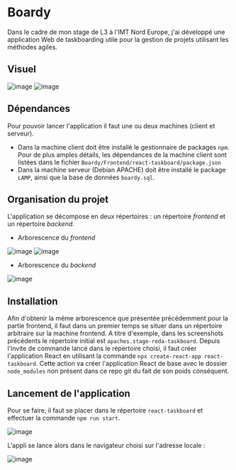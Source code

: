 # Boardy

Dans le cadre de mon stage de L3 à l'IMT Nord Europe, j'ai développé une application Web de taskboarding utile pour la gestion de projets utilisant les méthodes agiles.

## Visuel
![image](https://user-images.githubusercontent.com/71394086/162967770-e83b22da-5e9a-48a6-a09e-5f4b870942a5.png)
![image](https://user-images.githubusercontent.com/71394086/162967869-cd0f43ec-c0f6-4339-a8aa-d9e5e7324927.png)

## Dépendances

Pour pouvoir lancer l'application il faut une ou deux machines (client et serveur).
- Dans la machine client doit être installé le gestionnaire de packages `npm`. Pour de plus amples détails, les dépendances de la machine client sont listées dans le fichier `Boardy/Frontend/react-taskboard/package.json`
- Dans la machine serveur (Debian APACHE) doit être installé le package `LAMP`, ainsi que la base de données `boardy.sql`.

## Organisation du projet

L'application se décompose en deux répertoires : un répertoire *frontend* et un répertoire *backend*.

- Arborescence du *frontend*

 ![image](https://user-images.githubusercontent.com/71394086/131319346-57525d6e-babb-40af-8ced-433bc7f4029c.png)
 ![image](https://user-images.githubusercontent.com/71394086/131320029-75dcc3ca-3373-4ec8-885a-f55a7fe9e24b.png)

- Arborescence du *backend*

![image](https://user-images.githubusercontent.com/71394086/131320162-43f29dfc-7b0e-4667-bc86-27eec759b969.png)

## Installation

Afin d'obtenir la même arborescence que présentée précédemment pour la partie frontend, il faut dans un premier temps se situer dans un répertoire arbitraire sur la machine frontend. 
A titre d'exemple, dans les screenshots précédents le répertoire initial est `apaches.stage-reda-taskboard`.
Depuis l'invite de commande lancé dans le répertoire choisi, il faut créer l'application React en utilisant la commande `npx create-react-app react-taskboard`.
Cette action va créer l'application React de base avec le dossier `node_modules` non présent dans ce repo git du fait de son poids conséquent.

## Lancement de l'application

Pour se faire, il faut se placer dans le répertoire `react-taskboard` et effectuer la commande `npm run start`.

![image](https://user-images.githubusercontent.com/71394086/131320934-c8b1ddd6-bde4-4d24-b594-1fa97088e528.png)

L'appli se lance alors dans le navigateur choisi sur l'adresse locale :

![image](https://user-images.githubusercontent.com/71394086/131321976-f102be4c-7c67-41b6-9a21-8f0bfba525ce.png)



